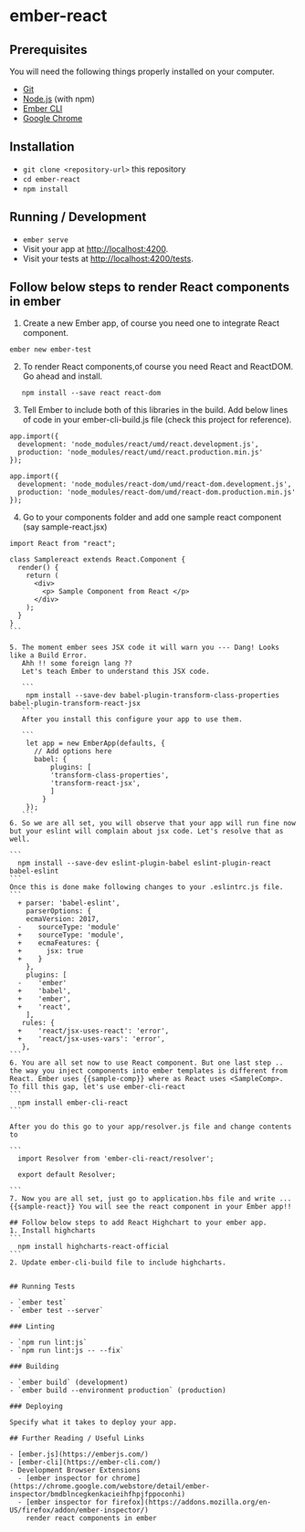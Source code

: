 # ember-react

## Prerequisites

You will need the following things properly installed on your computer.

- [Git](https://git-scm.com/)
- [Node.js](https://nodejs.org/) (with npm)
- [Ember CLI](https://ember-cli.com/)
- [Google Chrome](https://google.com/chrome/)

## Installation

- `git clone <repository-url>` this repository
- `cd ember-react`
- `npm install`

## Running / Development

- `ember serve`
- Visit your app at [http://localhost:4200](http://localhost:4200).
- Visit your tests at [http://localhost:4200/tests](http://localhost:4200/tests).

## Follow below steps to render React components in ember

1. Create a new Ember app, of course you need one to integrate React component.

```
ember new ember-test
```

2. To render React components,of course you need React and ReactDOM. Go ahead and install.

```
   npm install --save react react-dom
```

3. Tell Ember to include both of this libraries in the build. Add below lines of code in your ember-cli-build.js file (check this project for reference).

```
app.import({
  development: 'node_modules/react/umd/react.development.js',
  production: 'node_modules/react/umd/react.production.min.js'
});

app.import({
  development: 'node_modules/react-dom/umd/react-dom.development.js',
  production: 'node_modules/react-dom/umd/react-dom.production.min.js'
});
```

4. Go to your components folder and add one sample react component (say sample-react.jsx)

````
import React from "react";

class Samplereact extends React.Component {
  render() {
    return (
      <div>
        <p> Sample Component from React </p>
      </div>
    );
  }
}
```

5. The moment ember sees JSX code it will warn you --- Dang! Looks like a Build Error.
   Ahh !! some foreign lang ??
   Let's teach Ember to understand this JSX code.

   ```
    npm install --save-dev babel-plugin-transform-class-properties babel-plugin-transform-react-jsx
   ```
   After you install this configure your app to use them.

   ```
    let app = new EmberApp(defaults, {
      // Add options here
      babel: {
          plugins: [
          'transform-class-properties',
          'transform-react-jsx',
          ]
        }
    });
   ```
6. So we are all set, you will observe that your app will run fine now but your eslint will complain about jsx code. Let's resolve that as well.

```
  npm install --save-dev eslint-plugin-babel eslint-plugin-react babel-eslint
```
Once this is done make following changes to your .eslintrc.js file.
```
  + parser: 'babel-eslint',
    parserOptions: {
    ecmaVersion: 2017,
  -    sourceType: 'module'
  +    sourceType: 'module',
  +    ecmaFeatures: {
  +      jsx: true
  +    }
    },
    plugins: [
  -    'ember'
  +    'babel',
  +    'ember',
  +    'react',
    ],
   rules: {
  +    'react/jsx-uses-react': 'error',
  +    'react/jsx-uses-vars': 'error',
   },
```
6. You are all set now to use React component. But one last step .. the way you inject components into ember templates is different from React. Ember uses {{sample-comp}} where as React uses <SampleComp>.
To fill this gap, let's use ember-cli-react
```
  npm install ember-cli-react
```

After you do this go to your app/resolver.js file and change contents to

```
  import Resolver from 'ember-cli-react/resolver';

  export default Resolver;

```
7. Now you are all set, just go to application.hbs file and write ...{{sample-react}} You will see the react component in your Ember app!!

## Follow below steps to add React Highchart to your ember app.
1. Install highcharts
```
  npm install highcharts-react-official
```
2. Update ember-cli-build file to include highcharts.


## Running Tests

- `ember test`
- `ember test --server`

### Linting

- `npm run lint:js`
- `npm run lint:js -- --fix`

### Building

- `ember build` (development)
- `ember build --environment production` (production)

### Deploying

Specify what it takes to deploy your app.

## Further Reading / Useful Links

- [ember.js](https://emberjs.com/)
- [ember-cli](https://ember-cli.com/)
- Development Browser Extensions
  - [ember inspector for chrome](https://chrome.google.com/webstore/detail/ember-inspector/bmdblncegkenkacieihfhpjfppoconhi)
  - [ember inspector for firefox](https://addons.mozilla.org/en-US/firefox/addon/ember-inspector/)
    render react components in ember
````

